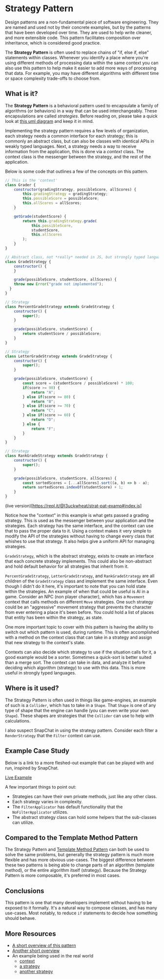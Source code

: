 # Strategy Pattern

Design patterns are a non-fundamental piece of software engineering. They are named and used not by their concrete examples, but by the patterns that have been developed over time. They are used to help write cleaner, and more extensible code. This pattern facilitates composition over inheritance, which is considered good practice. 

The **Strategy Pattern** is often used to replace chains of "if, else if, else" statements within classes. Whenever you identify a place where you're using different methods of processing data within the same context you can also use this pattern to help make it easier to add more ways of processing that data. For example, you may have different algorithms with different time or space complexity trade-offs to choose from.

## What is it?

The **Strategy Pattern** is a behavioral pattern used to encapsulate a family of algorithms (or behaviors) in a way that can be used interchangeably. These encapsulations are called *strategies*. Before reading on, please take a quick look at [this uml diagram](https://upload.wikimedia.org/wikipedia/commons/4/45/W3sDesign_Strategy_Design_Pattern_UML.jpg) and keep it in mind. 

Implementing the strategy pattern requires a few levels of organization, each strategy needs a common interface for each strategy; this is commonly an abstract class, but can also be classes with identical APIs in weakly typed languages. Next, a strategy needs a way to receive information from the application, this is done via a *context* class. The context class is the messenger between the strategy, and the rest of the application. 

Below is some code that outlines a few of the concepts on this pattern.

~~~javascript
// This is the 'context'
class Grader { 
	constructor(gradingStrategy, possibleScore, allScores) {
		this.gradingStrategy = gradingStrategy;
		this.possibleScore = possibleScore;
		this.allScores = allScores;
	}

	getGrade(studentScore) {
		return this.gradingStrategy.grade(
			this.possibleScore,
			studentScore,
			this.allScores
		);
	}
}

// Abstract class, not *really* needed in JS, but strongly typed languages will require this as an interface
class GradeStrategy { 
	constructor() {
	}

	grade(possibleScore, studentScore, allScores) {
    throw new Error("grade not implemented");
  }
}

// Strategy
class PercentGradeStrategy extends GradeStrategy {
	constructor() {
		super();
	}

	grade(possibleScore, studentScore) {
		return studentScore / possibleScore;
	}
}

// Strategy
class LetterGradeStrategy extends GradeStrategy {
	constructor() {
		super();
	}

	grade(possibleScore, studentScore) {
		const score = (studentScore / possibleScore) * 100;
		if(score >= 90) {
			return "A";
		} else if(score >= 80) {
			return "B";
		} else if(score >= 70) {
			return "C";
		} else if(score >= 60) {
			return "D";
		} else {
			return "F";
		}
	}
}

// Strategy
class RankGradeStrategy extends GradeStrategy {
	constructor() {
		super();
	}

	grade(possibleScore, studentScore, allScores) {
		const sortedScores = [...allScores].sort((a, b) => b - a);
		return sortedScores.indexOf(studentScore) + 1;
	}
}
~~~

(live version)[https://repl.it/@I3uckwheat/strat-pat-examp#index.js]

Notice how the "context" in this example is what gets passed a grading strategy. This is used as the messenger between your application and the strategies. Each strategy has the same interface, and the context can use that to pass the proper data to it. Using a context makes it very simple to modify the API of the strategies without having to change every class that whishes to use that strategy. It also helps give a uniform API for managing strategies. 

`GradeStrategy`, which is the abstract strategy, exists to create an interface that each concrete strategy implements. This could also be non-abstract and hold default behavior for all strategies that inherit from it. 

`PercentGradeStrategy`, `LetterGradeStrategy`, and `RankGradeStrategy` are all children of the `GradeStrategy` class and implement the same interface. Even though I didn't do it here, it's important to note that you can hold state within the strategies. An example of when that could be useful is AI in a game. Consider an NPC (non player character), which has a `Movement` context that calls methods on different `Move` strategies. One such strategy could be an "aggressive" movement strategy that prevents the character from ever entering a place it's been before. You could hold a list of places that entity has been within the strategy, as state. 

One more important topic to cover with this pattern is having the ability to switch out which pattern is used, during runtime. This is often accomplished with a method on the context class that can take in a strategy and assign that new strategy to the context's state. 

Contexts can also decide which strategy to use if the situation calls for it, a good example would be a sorter. Sometimes a quick-sort is better suited than a merge sort. The context can take in data, and analyze it before deciding which algorithm (strategy) to use with this data. This is more useful in strongly typed languages.


## Where is it used?

The Strategy Pattern is often used in things like game-engines, an example of such is a `Collider`, which has to take in a `Shape`. That `Shape` is one of any type of shape that the engine can handle (you can even write your own `Shape`). These shapes are strategies that the `Collider` can use to help with calculations. 

I also suspect SnapChat in using the strategy pattern. Consider each filter a `RenderStrategy` that the `Filter` context can use. 

## Example Case Study

Below is a link to a more fleshed-out example that can be played with and run, inspired by SnapChat.

[Live Example](https://repl.it/@I3uckwheat/strategic-printer#script.js)

A few important things to point out:

* Strategies can have their own private methods, just like any other class.
* Each strategy varies in complexity.
* The `FilterApplicator` has default functionality that the `NoFilterApplicator` utilizes.
* The abstract strategy class can hold some helpers that the sub-classes can utilize.


## Compared to the Template Method Pattern

The Strategy Pattern and [Template Method Pattern](/blog/template-method-pattern) can both be used to solve the same problems, but generally the strategy pattern is much more flexible and has more obvious use-cases. The biggest difference between these two patterns is being able to change parts of an algorithm (template method), or the entire algorithm itself (strategy). Because the Strategy Pattern is more composable, it's preferred in most cases.

## Conclusions

This pattern is one that many developers implement without having to be exposed to it formally. It's a natural way to compose classes, and has many use-cases. Most notably, to reduce `if` statements to decide how something should behave.

## More Resources

* [A short overview of this pattern](https://refactoring.guru/design-patterns/strategy)
* [Another short overview](https://sourcemaking.com/design_patterns/strategy)
* An example being used in the real world
  * [context](https://github.com/TheOdinProject/theodinproject/blob/master/app/services/discord_notifier.rb)
  * [a strategy](https://github.com/TheOdinProject/theodinproject/blob/master/app/services/notifications/flag_submission.rb)
  * [another strategy](https://github.com/TheOdinProject/theodinproject/blob/master/app/services/notifications/daily_summary.rb)
